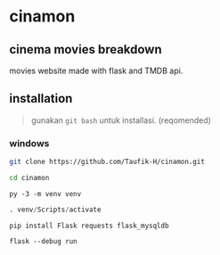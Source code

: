 # cinamon
## cinema movies breakdown
movies website made with flask and TMDB api.

## installation
>gunakan `git bash` untuk installasi. (reqomended)
### windows
  ```bash
  git clone https://github.com/Taufik-H/cinamon.git
  ```
  ```bash
  cd cinamon
  ```
  ```python3
  py -3 -m venv venv
  ```
  ```python
  . venv/Scripts/activate
  ```
  ```python3
  pip install Flask requests flask_mysqldb
  ```
  ```python3
  flask --debug run
  ```
  
  

